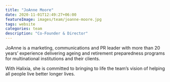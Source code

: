 ```yaml
---
title: "JoAnne Moore"
date: 2020-11-01T12:49:27+06:00
featureImage: images/team/joanne-moore.jpg
tags: website
categories: team
description: "Co-Founder & Director" 
---
```


JoAnne is a marketing, communications and PR leader with more than 20 years’ experience delivering ageing and retirement preparedness programs for multinational institutions and their clients. 

With Halixia, she is committed to bringing to life the team’s vision of helping all people live better longer lives. 